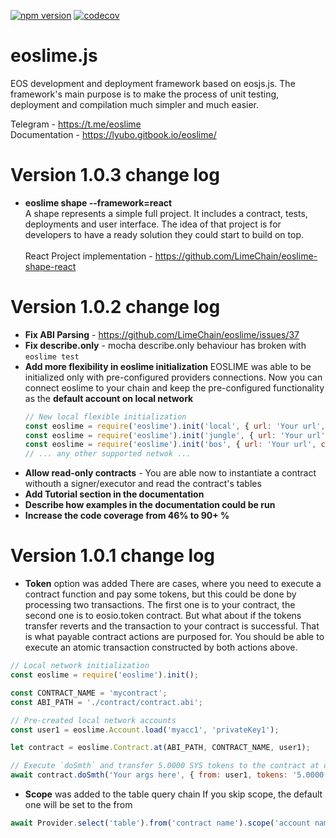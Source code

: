 [![npm version](https://badge.fury.io/js/eoslime.svg)](https://badge.fury.io/js/eoslime.svg) 
[![codecov](https://codecov.io/gh/LimeChain/eoslime/branch/master/graph/badge.svg)](https://codecov.io/gh/LimeChain/eoslime)

eoslime.js
============

EOS development and deployment framework based on eosjs.js. The framework's main purpose is to make the process of unit testing, deployment and compilation much simpler and much easier.

Telegram - https://t.me/eoslime   
Documentation - https://lyubo.gitbook.io/eoslime/

# Version 1.0.3 change log

* **eoslime shape --framework=react**    
A shape represents a simple full project. It includes a contract, tests, deployments and user interface. The idea of that project is for developers to have a ready solution they could start to build on top.    
<br>React Project implementation - https://github.com/LimeChain/eoslime-shape-react

# Version 1.0.2 change log

* **Fix ABI Parsing** - https://github.com/LimeChain/eoslime/issues/37
* **Fix describe.only** - mocha describe.only behaviour has broken with `eoslime test` 
* **Add more flexibility in eoslime initialization**
EOSLIME was able to be initialized only with pre-configured providers connections. Now you can connect eoslime to your chain and keep the pre-configured functionality as the **default account on local network**
    ```javascript
    // New local flexible initialization
    const eoslime = require('eoslime').init('local', { url: 'Your url', chainId: 'Your chainId' });
    const eoslime = require('eoslime').init('jungle', { url: 'Your url', chainId: 'Your chainId' });
    const eoslime = require('eoslime').init('bos', { url: 'Your url', chainId: 'Your chainId' });
    // ... any other supported netwok ...
    ```
* **Allow read-only contracts** - You are able now to instantiate a contract withouth a signer/executor and read the contract's tables
* **Add Tutorial section in the documentation**
* **Describe how examples in the documentation could be run**
* **Increase the code coverage from 46% to 90+ %**

# Version 1.0.1 change log

* **Token** option was added
There are cases, where you need to execute a contract function and pay some tokens, but this could be done by processing two transactions. The first one is to your contract, the second one is to eosio.token contract. But what about if the tokens transfer reverts and the transaction to your contract is successful. That is what payable contract actions are purposed for. You should be able to execute an atomic transaction constructed by both actions above.
```javascript
// Local network initialization
const eoslime = require('eoslime').init();

const CONTRACT_NAME = 'mycontract';
const ABI_PATH = './contract/contract.abi';

// Pre-created local network accounts
const user1 = eoslime.Account.load('myacc1', 'privateKey1');

let contract = eoslime.Contract.at(ABI_PATH, CONTRACT_NAME, user1);

// Execute `doSmth` and transfer 5.0000 SYS tokens to the contract at once(atomically)
await contract.doSmth('Your args here', { from: user1, tokens: '5.0000 SYS' });
```

* **Scope** was added to the table query chain
If you skip scope, the default one will be set to the from
```javascript
await Provider.select('table').from('contract name').scope('account name').find()
```
